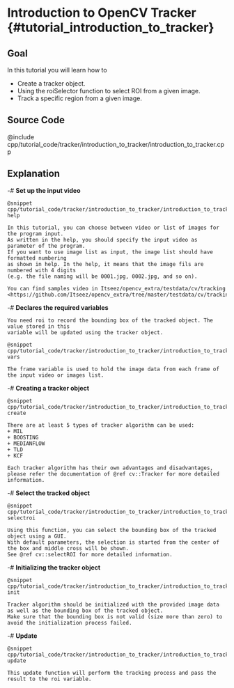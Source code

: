 Introduction to OpenCV Tracker {#tutorial_introduction_to_tracker}
===========

Goal
----

In this tutorial you will learn how to

-   Create a tracker object.
-   Using the roiSelector function to select ROI from a given image.
-   Track a specific region from a given image.

Source Code
-----------

@include cpp/tutorial_code/tracker/introduction_to_tracker/introduction_to_tracker.cpp

Explanation
-----------

-#  **Set up the input video**

    @snippet cpp/tutorial_code/tracker/introduction_to_tracker/introduction_to_tracker.cpp help

    In this tutorial, you can choose between video or list of images for the program input.
    As written in the help, you should specify the input video as parameter of the program.
    If you want to use image list as input, the image list should have formatted numbering
    as shown in help. In the help, it means that the image fils are numbered with 4 digits
    (e.g. the file naming will be 0001.jpg, 0002.jpg, and so on).

    You can find samples video in Itseez/opencv_extra/testdata/cv/tracking
    <https://github.com/Itseez/opencv_extra/tree/master/testdata/cv/tracking>

-#  **Declares the required variables**

    You need roi to record the bounding box of the tracked object. The value stored in this
    variable will be updated using the tracker object.

    @snippet cpp/tutorial_code/tracker/introduction_to_tracker/introduction_to_tracker.cpp vars

    The frame variable is used to hold the image data from each frame of the input video or images list.

-#  **Creating a tracker object**

    @snippet cpp/tutorial_code/tracker/introduction_to_tracker/introduction_to_tracker.cpp create

    There are at least 5 types of tracker algorithm can be used:
    + MIL
    + BOOSTING
    + MEDIANFLOW
    + TLD
    + KCF

    Each tracker algorithm has their own advantages and disadvantages, please refer the documentation of @ref cv::Tracker for more detailed information.

-#  **Select the tracked object**

    @snippet cpp/tutorial_code/tracker/introduction_to_tracker/introduction_to_tracker.cpp selectroi

    Using this function, you can select the bounding box of the tracked object using a GUI.
    With default parameters, the selection is started from the center of the box and middle cross will be shown.
    See @ref cv::selectROI for more detailed information.

-#  **Initializing the tracker object**

    @snippet cpp/tutorial_code/tracker/introduction_to_tracker/introduction_to_tracker.cpp init

    Tracker algorithm should be initialized with the provided image data as well as the bounding box of the tracked object.
    Make sure that the bounding box is not valid (size more than zero) to avoid the initialization process failed.

-#  **Update**

    @snippet cpp/tutorial_code/tracker/introduction_to_tracker/introduction_to_tracker.cpp update

    This update function will perform the tracking process and pass the result to the roi variable.
